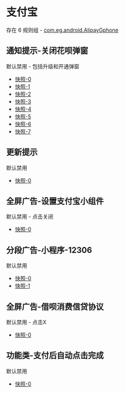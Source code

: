 # 支付宝

存在 6 规则组 - [com.eg.android.AlipayGphone](/src/apps/com.eg.android.AlipayGphone.ts)

## 通知提示-关闭花呗弹窗

默认禁用 - 包括升级和开通弹窗

- [快照-0](https://i.gkd.li/import/12737055)
- [快照-1](https://i.gkd.li/import/13183946)
- [快照-2](https://i.gkd.li/import/12826077)
- [快照-3](https://i.gkd.li/import/12915864)
- [快照-4](https://i.gkd.li/import/14229068)
- [快照-5](https://i.gkd.li/import/13631362)
- [快照-6](https://i.gkd.li/import/13857535)
- [快照-7](https://i.gkd.li/import/14060628)

## 更新提示

默认禁用

- [快照-0](https://i.gkd.li/import/13490797)

## 全屏广告-设置支付宝小组件

默认禁用 - 点击关闭

- [快照-0](https://i.gkd.li/import/13327349)

## 分段广告-小程序-12306

默认禁用

- [快照-0](https://i.gkd.li/import/13763314)
- [快照-1](https://i.gkd.li/import/13763315)

## 全屏广告-借呗消费信贷协议

默认禁用 - 点击X

- [快照-0](https://i.gkd.li/import/13915022)

## 功能类-支付后自动点击完成

默认禁用

- [快照-0](https://i.gkd.li/import/14008852)
